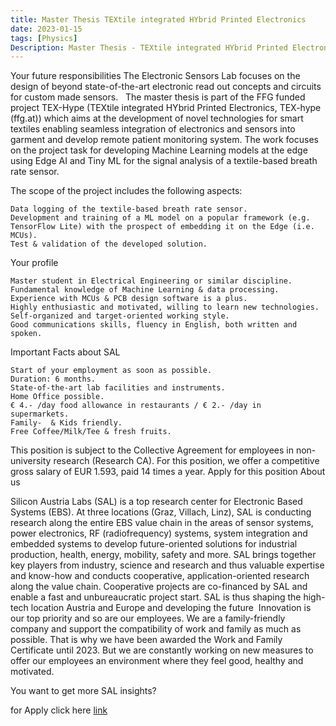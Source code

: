 ```yaml
---
title: Master Thesis TEXtile integrated HYbrid Printed Electronics 
date: 2023-01-15
tags: [Physics]
Description: Master Thesis - TEXtile integrated HYbrid Printed Electronics
---
```



Your future responsibilities
The Electronic Sensors Lab focuses on the design of beyond state-of-the-art electronic read out concepts and circuits for custom made sensors.
 
The master thesis is part of the FFG funded project TEX-Hype (TEXtile integrated HYbrid Printed Electronics, TEX-hype (ffg.at)) which aims at the development of novel technologies for smart textiles enabling seamless integration of electronics and sensors into garment and develop remote patient monitoring system.
The work focuses on the project task for developing  Machine Learning models at the edge using Edge AI and Tiny ML for the signal analysis of a textile-based breath rate sensor. 

The scope of the project includes the following aspects: 

    Data logging of the textile-based breath rate sensor.
    Development and training of a ML model on a popular framework (e.g. TensorFlow Lite) with the prospect of embedding it on the Edge (i.e. MCUs).
    Test & validation of the developed solution.

Your profile

    Master student in Electrical Engineering or similar discipline.
    Fundamental knowledge of Machine Learning & data processing.
    Experience with MCUs & PCB design software is a plus.
    Highly enthusiastic and motivated, willing to learn new technologies.
    Self-organized and target-oriented working style.
    Good communications skills, fluency in English, both written and spoken. 

Important Facts about SAL

    Start of your employment as soon as possible.
    Duration: 6 months.
    State-of-the-art lab facilities and instruments.
    Home Office possible.
    € 4.- /day food allowance in restaurants / € 2.- /day in  supermarkets.
    Family-  & Kids friendly.
    Free Coffee/Milk/Tee & fresh fruits.

This position is subject to the Collective Agreement for employees in non-university research (Research CA). For this position, we offer a competitive gross salary of EUR 1.593, paid 14 times a year.
Apply for this position
About us
​​​

Silicon Austria Labs (SAL) is a top research center for Electronic Based Systems (EBS). At three locations (Graz, Villach, Linz), SAL is conducting research along the entire EBS value chain in the areas of sensor systems, power electronics, RF (radiofrequency) systems, system integration and embedded systems to develop future-oriented solutions for industrial production, health, energy, mobility, safety and more. SAL brings together key players from industry, science and research and thus valuable expertise and know-how and conducts cooperative, application-oriented research along the value chain. Cooperative projects are co-financed by SAL and enable a fast and unbureaucratic project start. SAL is thus shaping the high-tech location Austria and Europe and developing the future 
Innovation is our top priority and so are our employees. We are a family-friendly company and support the compatibility of work and family as much as possible. That is why we have been awarded the Work and Family Certificate until 2023. But we are constantly working on new measures to offer our employees an environment where they feel good, healthy and motivated.

You want to get more SAL insights?


for Apply click here [link](https://silicon-austria-labs.jobs.personio.de/job/619746?display=en#apply)
